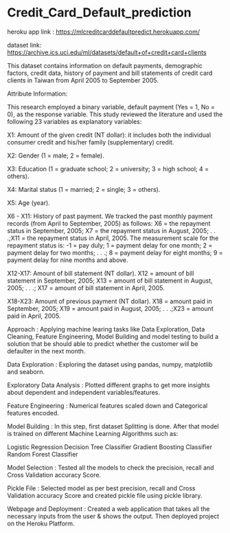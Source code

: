 # Credit_Card_Default_prediction

heroku app link : https://mlcreditcarddefaultpredict.herokuapp.com/

dataset link: https://archive.ics.uci.edu/ml/datasets/default+of+credit+card+clients

This dataset contains information on default payments, demographic factors, credit data, history of payment and bill statements of credit card clients in Taiwan from April 2005 to September 2005.

Attribute Information:

This research employed a binary variable, default payment (Yes = 1, No = 0), as the response variable. This study reviewed the literature and used the following 23 variables as explanatory variables:

X1: Amount of the given credit (NT dollar): it includes both the individual consumer credit and his/her family (supplementary) credit.

X2: Gender (1 = male; 2 = female).

X3: Education (1 = graduate school; 2 = university; 3 = high school; 4 = others).

X4: Marital status (1 = married; 2 = single; 3 = others).

X5: Age (year).

X6 - X11: History of past payment. We tracked the past monthly payment records (from April to September, 2005) as follows: X6 = the repayment status in September, 2005; X7 = the repayment status in August, 2005; . . .;X11 = the repayment status in April, 2005. The measurement scale for the repayment status is: -1 = pay duly; 1 = payment delay for one month; 2 = payment delay for two months; . . .; 8 = payment delay for eight months; 9 = payment delay for nine months and above.

X12-X17: Amount of bill statement (NT dollar). X12 = amount of bill statement in September, 2005; X13 = amount of bill statement in August, 2005; . . .; X17 = amount of bill statement in April, 2005.

X18-X23: Amount of previous payment (NT dollar). X18 = amount paid in September, 2005; X19 = amount paid in August, 2005; . . .;X23 = amount paid in April, 2005.

Approach : Applying machine learing tasks like Data Exploration, Data Cleaning, Feature Engineering, Model Building and model testing to build a solution that be should able to predict whether the customer will be defaulter in the next month.

Data Exploration : Exploring the dataset using pandas, numpy, matplotlib and seaborn. 

Exploratory Data Analysis : Plotted different graphs to get more insights about dependent and independent variables/features. 

Feature Engineering : Numerical features scaled down and Categorical features encoded. 

Model Building : In this step, first dataset Splitting is done. After that model is trained on different Machine Learning Algorithms such as:

Logistic Regression
Decision Tree Classifier
Gradient Boosting Classifier
Random Forest Classifier

Model Selection : Tested all the models to check the precision, recall and Cross Validation accuracy Score.

Pickle File : Selected model as per best precision, recall and Cross Validation accuracy Score and created pickle file using pickle library.

Webpage and Deployment : Created a web application that takes all the necessary inputs from the user & shows the output. Then deployed project on the Heroku Platform.
